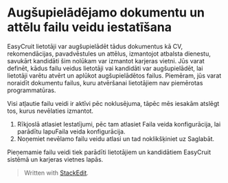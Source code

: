 # Augšupielādējamo dokumentu un attēlu failu veidu iestatīšana

EasyCruit lietotāji var augšupielādēt tādus dokumentus kā CV, rekomendācijas, pavadvēstules un attēlus, izmantojot atbalsta dienestu, savukārt kandidāti šim nolūkam var izmantot karjeras vietni. Jūs varat definēt, kādus failu veidus lietotāji vai kandidāti var augšupielādēt, lai lietotāji varētu atvērt un aplūkot augšupielādētos failus. Piemēram, jūs varat noraidīt dokumentu failus, kuru atvēršanai lietotājiem nav piemērotas programmatūras.

Visi atļautie failu veidi ir aktīvi pēc noklusējuma, tāpēc mēs iesakām atslēgt tos, kurus nevēlaties izmantot.

1.  Rīkjoslā  atlasiet  Iestatījumi, pēc tam atlasiet  Faila veida konfigurācija, lai parādītu lapuFaila veida konfigurācija.
2.  Noņemiet nevēlamo failu veidu atlasi un tad noklikšķiniet uz  Saglabāt.

Pieņemamie failu veidi tiek parādīti lietotājiem un kandidātiem EasyCruit sistēmā un karjeras vietnes lapās.


> Written with [StackEdit](https://stackedit.io/).
<!--stackedit_data:
eyJoaXN0b3J5IjpbLTExMjI4NTM1MjFdfQ==
-->